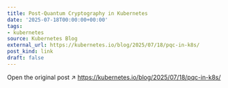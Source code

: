 ```yaml
---
title: Post-Quantum Cryptography in Kubernetes
date: '2025-07-18T00:00:00+00:00'
tags:
- kubernetes
source: Kubernetes Blog
external_url: https://kubernetes.io/blog/2025/07/18/pqc-in-k8s/
post_kind: link
draft: false
---
```

Open the original post ↗ https://kubernetes.io/blog/2025/07/18/pqc-in-k8s/
